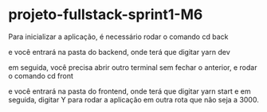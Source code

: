 # projeto-fullstack-sprint1-M6

Para inicializar a aplicação, é necessário rodar o comando
cd back

e você entrará na pasta do backend, onde terá que digitar
yarn dev

em seguida, você precisa abrir outro terminal sem fechar o anterior, e rodar o comando
cd front

e você entrará na pasta do frontend, onde terá que digitar
yarn start
e em seguida, digitar
Y
para rodar a aplicação em outra rota que não seja a 3000.


